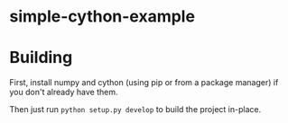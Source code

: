 simple-cython-example
=======================
# Building
First, install numpy and cython (using pip or from a package manager) if you
don't already have them.

Then just run `python setup.py develop` to build the project in-place.